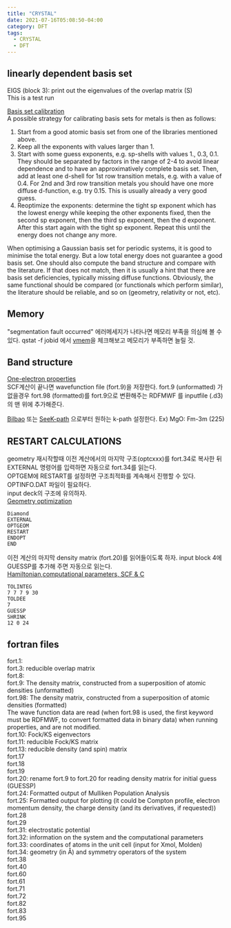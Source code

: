 ```yaml
---
title: "CRYSTAL"
date: 2021-07-16T05:08:50-04:00
category: DFT
tags:
  - CRYSTAL
  - DFT
---
```


## linearly dependent basis set ##
EIGS (block 3): print out the eigenvalues of the overlap matrix (S)  
                This is a test run  

[Basis set calibration](https://tutorials.crystalsolutions.eu/tutorial.html?td=metals&tf=index)  
A possible strategy for calibrating basis sets for metals is then as follows:  
1) Start from a good atomic basis set from one of the libraries mentioned above.  
2) Keep all the exponents with values larger than 1.  
3) Start with some guess exponents, e.g. sp-shells with values 1., 0.3, 0.1. They should be separated by factors in the range of 2-4 to avoid linear dependence and to have an approximatively complete basis set. Then, add at least one d-shell for 1st row transition metals, e.g. with a value of 0.4. For 2nd and 3rd row transition metals you should have one more diffuse d-function, e.g. try 0.15. This is usually already a very good guess.
4) Reoptimize the exponents: determine the tight sp exponent which has the lowest energy while keeping the other exponents fixed, then the second sp exponent, then the third sp exponent, then the d exponent. After this start again with the tight sp exponent. Repeat this until the energy does not change any more.  

When optimising a Gaussian basis set for periodic systems, it is good to minimise the total energy. But a low total energy does not guarantee a good basis set. One should also compute the band structure and compare with the literature. If that does not match, then it is usually a hint that there are basis set deficiencies, typically missing diffuse functions. Obviously, the same functional should be compared (or functionals which perform similar), the literature should be reliable, and so on (geometry, relativity or not, etc).  




## Memory
"segmentation fault occurred" 에러메세지가 나타나면 메모리 부족을 의심해 볼 수 있다. qstat -f jobid  에서 [vmem](https://unix.stackexchange.com/questions/167891/about-mem-and-vmem)을 체크해보고 메모리가 부족하면 늘릴 것.  

## Band structure
[One-electron properties](http://tutorials.crystalsolutions.eu/tutorial.html?td=properties&tf=properties_tut)  
SCF계산이 끝나면 wavefunction file (fort.9)을 저장한다. fort.9 (unformatted) 가 없을경우 fort.98 (formatted)를 fort.9으로 변환해주는 RDFMWF 를 inputfile (.d3)의 맨 위에 추가해준다.  


[Bilbao](https://www.cryst.ehu.es/cgi-bin/cryst/programs/nph-kv-list) 또는 [SeeK-path](https://www.materialscloud.org/work/tools/seekpath) 으로부터 원하는 k-path 설정한다.
Ex) MgO: Fm-3m (225)

## 

## RESTART CALCULATIONS

geometry 재시작할때 이전 계산에서의 마지막 구조(optcxxx)를 fort.34로 복사한 뒤 EXTERNAL 명령어를 입력하면 자동으로 fort.34를 읽는다.  
OPTGEM에 RESTART를 설정하면 구조최적화를 계속해서 진행할 수 있다. OPTINFO.DAT 파일이 필요하다.  
input deck의 구조에 유의하자.  
[Geometry optimization](http://tutorials.crystalsolutions.eu/tutorial.html?td=optgeom&tf=opt_tut)  
```
Diamond
EXTERNAL
OPTGEOM
RESTART
ENDOPT
END
```

이전 계산의 마지막 density matrix (fort.20)를 읽어들이도록 하자. input block 4에 GUESSP를 추가해 주면 자동으로 읽는다.  
[Hamiltonian,computational parameters, SCF & C](http://tutorials.crystalsolutions.eu/tutorial.html?td=hamil_scf&tf=hamil_scf_tut)  


```
TOLINTEG
7 7 7 9 30
TOLDEE
7
GUESSP
SHRINK
12 0 24
```




## fortran files
fort.1:   
fort.3: reducible overlap matrix  
fort.8:  
fort.9: The density matrix, constructed from a superposition of atomic densities (unformatted)  
fort.98: The density matrix, constructed from a superposition of atomic densities (formatted)  
The wave function data are read (when fort.98 is used, the first keyword must be RDFMWF, to convert formatted data in binary data) when running properties, and are not modified.  
fort.10: Fock/KS eigenvectors  
fort.11: reducible Fock/KS matrix  
fort.13: reducible density (and spin) matrix  
fort.17  
fort.18  
fort.19  
fort.20: rename fort.9 to fort.20 for reading density matrix for initial guess (GUESSP)  
fort.24: Formatted output of Mulliken Population Analysis  
fort.25: Formatted output for plotting (it could be Compton profile,   electron momentum density,  the charge density (and its derivatives, if requested))  
fort.28  
fort.29  
fort.31: electrostatic potential  
fort.32: information on the system and the computational parameters  
fort.33: coordinates of atoms in the unit cell (input for Xmol, Molden)  
fort.34: geometry (in Å) and symmetry operators of the system  
fort.38  
fort.40  
fort.60  
fort.61  
fort.71  
fort.72  
fort.82  
fort.83  
fort.95  

